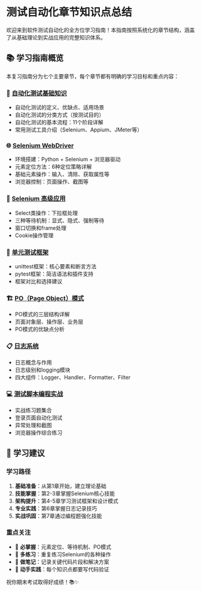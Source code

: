 # 测试自动化章节知识点总结

欢迎来到软件测试自动化的全方位学习指南！本指南按照系统化的章节结构，涵盖了从基础理论到实战应用的完整知识体系。

## 📚 学习指南概览

本复习指南分为七个主要章节，每个章节都有明确的学习目标和重点内容：

### 📖 [自动化测试基础知识](chapter1/base.md)
- 自动化测试的定义、优缺点、适用场景
- 自动化测试的分类方式（按测试目的）
- 自动化测试的基本流程：11个阶段详解
- 常用测试工具介绍（Selenium、Appium、JMeter等）

### 🌐 [Selenium WebDriver](chapter2/setup.md)
- 环境搭建：Python + Selenium + 浏览器驱动
- 元素定位方法：6种定位策略详解
- 基础元素操作：输入、清除、获取属性等
- 浏览器控制：页面操作、截图等

### 🚀 [Selenium 高级应用](chapter3.md)
- Select类操作：下拉框处理
- 三种等待机制：显式、隐式、强制等待
- 窗口切换和frame处理
- Cookie操作管理

### 🧪 [单元测试框架](chapter4.md)
- unittest框架：核心要素和断言方法
- pytest框架：简洁语法和插件支持
- 框架对比和选择建议

### 🏗️ [PO（Page Object）模式](chapter5.md)
- PO模式的三层结构详解
- 页面对象层、操作层、业务层
- PO模式的优缺点分析

### 📋 [日志系统](chapter6.md)
- 日志概念与作用
- 日志级别和logging模块
- 四大组件：Logger、Handler、Formatter、Filter

### 💻 [测试脚本编程实战](chapter7/base.md)
- 实战练习题集合
- 登录页面自动化测试
- 异常处理和截图
- 浏览器操作综合练习

## 🎯 学习建议

### 学习路径
1. **基础准备**：从第1章开始，建立理论基础
2. **技能掌握**：第2-3章掌握Selenium核心技能
3. **架构提升**：第4-5章学习测试框架和设计模式
4. **专业实践**：第6章掌握日志记录技巧
5. **实战巩固**：第7章通过编程题强化技能

### 重点关注
- 🎯 **必掌握**：元素定位、等待机制、PO模式
- 🔄 **多练习**：重复练习Selenium的各种操作
- 📝 **做笔记**：记录关键代码片段和解决方案
- 🧪 **动手实践**：每个知识点都要写代码验证


祝你期末考试取得好成绩！📚✨
